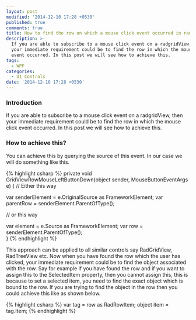 ```yaml
---
layout: post
modified: '2014-12-10 17:28 +0530'
published: true
comments: true
title: How to find the row on which a mouse click event occurred in radgridview
description: >-
  If you are able to subscribe to a mouse click event on a radgridView, then
  your immediate requirement could be to find the row in which the mouse click
  event occurred. In this post we will see how to achieve this.
tags:
  - WPF
categories:
  - UI Controls
date: '2014-12-10 17:28 +0530'
---
```

### Introduction
If you are able to subscribe to a mouse click event on a radgridView, then your immediate requirement could be to find the row in which the mouse click event occurred. In this post we will see how to achieve this.

### How to achieve this?
You can achieve this by querying the source of this event. In our case we will do something like this.

{% highlight csharp %}
private void GridViewRowMouseLeftButtonDown(object sender, MouseButtonEventArgs e)
{
  // Either this way

  var senderElement = e.OriginalSource as FrameworkElement;
  var parentRow = senderElement.ParentOfType<GridViewRow>();

  // or this way

  var element = e.Source as FrameworkElement;
  var row = senderElement.ParentOfType<GridViewRow>();           
}
{% endhighlight %}
  
This approach can be applied to all similar controls say RadGridView, RadTreeView etc. Now when you have found the row which the user has clicked, your immediate requirement could be to find the object associated with the row. Say for example if you have found the row and if you want to assign this to the SelectedItem property, then you cannot assign this, this is because to set a selected item, you need to find the exact object which is bound to the row. If you are trying to find the object in the row then you could achieve this like as shown below.

{% highlight csharp %}
var tag = row as RadRowItem;
object item = tag.Item;
{% endhighlight %}
